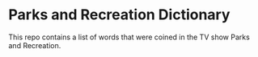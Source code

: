 # Parks and Recreation Dictionary

This repo contains a list of words that were coined in the TV show Parks and Recreation.
